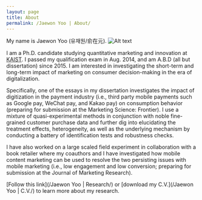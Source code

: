 ```yaml
---
layout: page
title: About
permalink: /Jaewon Yoo | About/
---
```


My name is Jaewon Yoo (유재원/俞在元). 
![Alt text](https://raw.githubusercontent.com/j1yoo4/j1yoo4.github.io/master/Jaewon%20Yoo_5.png?raw=true "Jaewon Yoo")

I am a Ph.D. candidate studying quantitative marketing and innovation at [KAIST](https://btm.kaist.ac.kr/en/). I passed my qualification exam in Aug. 2014, and am A.B.D (all but dissertation) since 2015. I am interested in investigating the short-term and long-term impact of marketing on consumer decision-making in the era of digitalization. 

Specifically, one of the essays in my dissertation investigates the impact of digitization in the payment industry (i.e., third party mobile payments such as Google pay, WeChat pay, and Kakao pay) on consumption behavior (preparing for submission at the Marketing Science: Frontier). I use a mixture of quasi-experimental methods in conjunction with noble fine-grained customer purchase data and further dig into elucidating the treatment effects, heterogeneity, as well as the underlying mechanism by conducting a battery of identification tests and robustness checks.

I have also worked on a large scaled field experiment in collaboration with a book retailer where my coauthors and I have investigated how mobile content marketing can be used to resolve the two persisting issues with mobile marketing (i.e., low engagement and low conversion; preparing for submission at the Journal of Marketing Research).

[Follow this link](/Jaewon Yoo | Research/) or [download my C.V.](/Jaewon Yoo | C.V./) to learn more about my research.
